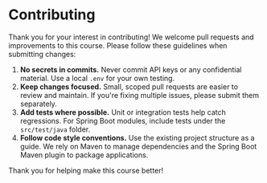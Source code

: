 # Contributing

Thank you for your interest in contributing!  We welcome pull
requests and improvements to this course.  Please follow these
guidelines when submitting changes:

1. **No secrets in commits.** Never commit API keys or any
   confidential material.  Use a local `.env` for your own testing.
2. **Keep changes focused.** Small, scoped pull requests are easier
   to review and maintain.  If you're fixing multiple issues, please
   submit them separately.
3. **Add tests where possible.** Unit or integration tests help
   catch regressions.  For Spring Boot modules, include tests under
   the `src/test/java` folder.
4. **Follow code style conventions.** Use the existing project
   structure as a guide.  We rely on Maven to manage dependencies and
   the Spring Boot Maven plugin to package applications.

Thank you for helping make this course better!